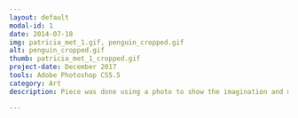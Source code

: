 ```yaml
---
layout: default
modal-id: 1
date: 2014-07-18
img: patricia_met_1.gif, penguin_cropped.gif
alt: penguin_cropped.gif
thumb: patricia_met_1_cropped.gif
project-date: December 2017
tools: Adobe Photoshop CS5.5
category: Art
description: Piece was done using a photo to show the imagination and motion present in a still moment. Wee!

---
```


